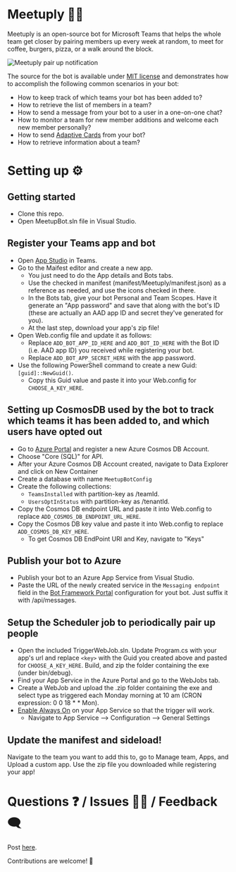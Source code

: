 # Meetuply 🤝🤖
Meetuply is an open-source bot for Microsoft Teams that helps the whole team get closer by pairing members up every week at random, to meet for coffee, burgers, pizza, or a walk around the block.

![Meetuply pair up notification](MeetuplyPairupNotification.png)

The source for the bot is available under [MIT license](LICENSE) and demonstrates how to accomplish the following common scenarios in your bot:

* How to keep track of which teams your bot has been added to?
* How to retrieve the list of members in a team?
* How to send a message from your bot to a user in a one-on-one chat?
* How to monitor a team for new member additions and welcome each new member personally?
* How to send [Adaptive Cards](https://docs.microsoft.com/en-us/adaptive-cards/getting-started/bots) from your bot?
* How to retrieve information about a team?

# Setting up ⚙

## Getting started
* Clone this repo.
* Open MeetupBot.sln file in Visual Studio.

## Register your Teams app and bot
* Open [App Studio](https://docs.microsoft.com/en-us/microsoftteams/platform/concepts/build-and-test/app-studio-overview) in Teams.
* Go to the Maifest editor and create a new app.
  * You just need to do the App details and Bots tabs.
  * Use the checked in manifest (manifest/Meetuply/manifest.json) as a reference as needed, and use the icons checked in there.
  * In the Bots tab, give your bot Personal and Team Scopes. Have it generate an "App password" and save that along with the bot's ID (these are actually an AAD app ID and secret they've generated for you).
  * At the last step, download your app's zip file!
* Open Web.config file and update it as follows:
  * Replace `ADD_BOT_APP_ID_HERE` and `ADD_BOT_ID_HERE` with the Bot ID (i.e. AAD app ID) you received while registering your bot.
  * Replace `ADD_BOT_APP_SECRET_HERE` with the app password.
* Use the following PowerShell command to create a new Guid: `[guid]::NewGuid()`.
  * Copy this Guid value and paste it into your Web.config for `CHOOSE_A_KEY_HERE`.
  
## Setting up CosmosDB used by the bot to track which teams it has been added to, and which users have opted out
* Go to [Azure Portal](https://portal.azure.com) and register a new Azure Cosmos DB Account.
* Choose "Core (SQL)" for API.
* After your Azure Cosmos DB Account created, navigate to Data Explorer and click on New Container
* Create a database with name `MeetupBotConfig`
* Create the following collections:
  * `TeamsInstalled` with partition-key as /teamId.
  * `UsersOptInStatus` with partition-key as /tenantId.
* Copy the Cosmos DB endpoint URL and paste it into Web.config to replace `ADD_COSMOS_DB_ENDPOINT_URL_HERE`.	
* Copy the Cosmos DB key value and paste it into Web.config to replace `ADD_COSMOS_DB_KEY_HERE`.
	* To get Cosmos DB EndPoint URI and Key, navigate to "Keys"

## Publish your bot to Azure
* Publish your bot to an Azure App Service from Visual Studio.
* Paste the URL of the newly created service in the `Messaging endpoint` field in the [Bot Framework Portal](https://dev.botframework.com/bots) configuration for yout bot. Just suffix it with /api/messages.

## Setup the Scheduler job to periodically pair up people
* Open the included TriggerWebJob.sln. Update Program.cs with your app's url and replace `<key>` with the Guid you created above and pasted for `CHOOSE_A_KEY_HERE`. Build, and zip the folder containing the exe (under bin/debug).
* Find your App Service in the Azure Portal and go to the WebJobs tab.
* Create a WebJob and upload the .zip folder containing the exe and select type as triggered each Monday morning at 10 am (CRON expression: 0 0 18 * * Mon).
* [Enable Always On](https://docs.microsoft.com/en-us/azure/app-service/webjobs-create#webjob-types) on your App Service so that the trigger will work.
	* Navigate to App Service --> Configuration --> General Settings

## Update the manifest and sideload!
Navigate to the team you want to add this to, go to Manage team, Apps, and Upload a custom app. Use the zip file you downloaded while registering your app!

# Questions ❓ / Issues 🙋‍♂️ / Feedback 🗨
Post [here](https://github.com/siduppal/TeamsMeetuplyBot/issues).

Contributions are welcome! 👏
